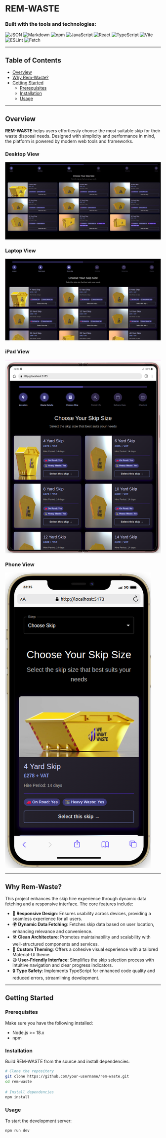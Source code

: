 # REM-WASTE

### Built with the tools and technologies:

![JSON](https://img.shields.io/badge/-JSON-informational?style=flat-square)
![Markdown](https://img.shields.io/badge/-Markdown-informational?style=flat-square)
![npm](https://img.shields.io/badge/-npm-CB3837?style=flat-square&logo=npm&logoColor=white)
![JavaScript](https://img.shields.io/badge/-JavaScript-F7DF1E?style=flat-square&logo=javascript&logoColor=black)
![React](https://img.shields.io/badge/-React-61DAFB?style=flat-square&logo=react&logoColor=black)
![TypeScript](https://img.shields.io/badge/-TypeScript-3178C6?style=flat-square&logo=typescript&logoColor=white)
![Vite](https://img.shields.io/badge/-Vite-646CFF?style=flat-square&logo=vite&logoColor=white)
![ESLint](https://img.shields.io/badge/-ESLint-4B32C3?style=flat-square&logo=eslint&logoColor=white)
![Fetch](https://img.shields.io/badge/-Fetch-5A29E4?style=flat-square)

---

## Table of Contents

- [Overview](#overview)
- [Why Rem-Waste?](#why-rem-waste)
- [Getting Started](#getting-started)
  - [Prerequisites](#prerequisites)
  - [Installation](#installation)
  - [Usage](#usage)

---

## Overview

**REM-WASTE** helps users effortlessly choose the most suitable skip for their waste disposal needs. Designed with simplicity and performance in mind, the platform is powered by modern web tools and frameworks.

### Desktop View
![Desktop View](./src/assets/DesktopView.png)

### Laptop View
![Laptop View](./src/assets/laptop.png)

### iPad View
![iPad View](./src/assets/ipadView.png)

### Phone View
![Phone View](./src/assets/phoneView.png)


---

## Why Rem-Waste?

This project enhances the skip hire experience through dynamic data fetching and a responsive interface. The core features include:

- 📱 **Responsive Design**: Ensures usability across devices, providing a seamless experience for all users.
- 🌍 **Dynamic Data Fetching**: Fetches skip data based on user location, enhancing relevance and convenience.
- 🛠️ **Clean Architecture**: Promotes maintainability and scalability with well-structured components and services.
- 🎨 **Custom Theming**: Offers a cohesive visual experience with a tailored Material-UI theme.
- 😃 **User-Friendly Interface**: Simplifies the skip selection process with intuitive navigation and clear progress indicators.
- 🔒 **Type Safety**: Implements TypeScript for enhanced code quality and reduced errors, streamlining development.

---

## Getting Started

### Prerequisites

Make sure you have the following installed:

- Node.js >= 18.x
- npm 

### Installation

Build REM-WASTE from the source and install dependencies:

```bash
# Clone the repository
git clone https://github.com/your-username/rem-waste.git
cd rem-waste

# Install dependencies
npm install 
```

### Usage
To start the development server:
```bash
npm run dev
```